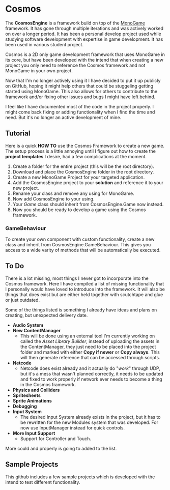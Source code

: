 # Cosmos
The **CosmosEngine** is a framework build on top of the [MonoGame](https://www.monogame.net/) framework. It has gone through multiple iterations and was actively worked on over a longer period. It has been a personal develop project used while studying software development with expertise in game development. It has been used in various student project.

Cosmos is a 2D only game development framework that uses MonoGame in its core, but have been developed with the intend that when creating a new project you only need to reference the Cosmos framework and not MonoGame in your own project.

Now that I'm no longer actively using it I have decided to put it up publicly on GitHub, hoping it might help others that could be stuggeling getting started using MonoGame. This also allows for others to contribute to the framework and/or fixing other issues and bugs I might have left behind.

I feel like I have documented most of the code in the project properly. I might come back fixing or adding functionality when I find the time and need. But it's no longer an active development of mine.

## Tutorial
Here is a quick **HOW TO** use the Cosmos Framework to create a new game.
The setup process is a little annoying until I figure out how to create the **project templates** I desire, had a few complications at the moment.
1. Create a folder for the entire project (this will be the root directory).
2. Download and place the CosmosEngine folder in the root directory.
3. Create a new MonoGame Project for your targeted application.
4. Add the CosmosEngine project to your **solution** and reference it to your new project.
5. Rename your class and remove any using for MonoGame.
6. Now add CosmosEngine to your using.
7. Your *Game* class should inherit from CosmosEngine.Game now instead.
8. Now you should be ready to develop a game using the Cosmos framework.

### GameBehaviour
To create your own component with custom functionality, create a new class and inherit from CosmosEngine.GameBehaviour. This gives you access to a wide varity of methods that will be automatically be executed.

## To Do
There is a lot missing, most things I never got to incorporate into the Cosmos framework. Here I have compiled a list of missing functionality that I personally would have loved to introduce into the framework. It will also be things that does exist but are either held together with scutchtape and glue or just outdated.

Some of the things listed is something I already have ideas and plans on creating, but unexpected delivery date.
- **Audio System**
- **New ContentManager**
    - This will be done using an external tool I'm currently working on called the *Asset Library Builder*, instead of uploading the assets in the ContentManager, they just need to be placed into the project folder and marked with either **Copy if newer** or **Copy always**. This will then generate reference that can be accessed through scripts.
- **Netcode**
    - Netcode does exist already and it actually do "*work*" through UDP, but it's a mess that wasn't planned correctly, it needs to be updated and fixed to work properly if network ever needs to become a thing in the Cosmos framework.
- **Physics and Colliders**
- **Spritesheets**
- **Sprite Animations**
- **Debugging**
- **Input System**
    - The desired Input System already exists in the project, but it has to be rewritten for the new Modules system that was developed. For now use InputManager instead for quick controls.
- **More Input Support**
    - Support for Controller and Touch.

More could and properly is going to added to the list.

## Sample Projects
This github includes a few sample projects which is developed with the intend to test different functionality.

